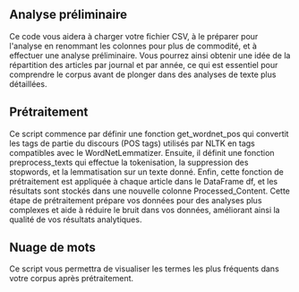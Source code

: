 ## Analyse préliminaire

Ce code vous aidera à charger votre fichier CSV, à le préparer pour l'analyse en renommant les colonnes pour plus de commodité, et à effectuer une analyse préliminaire. Vous pourrez ainsi obtenir une idée de la répartition des articles par journal et par année, ce qui est essentiel pour comprendre le corpus avant de plonger dans des analyses de texte plus détaillées.

## Prétraitement

Ce script commence par définir une fonction get_wordnet_pos qui convertit les tags de partie du discours (POS tags) utilisés par NLTK en tags compatibles avec le WordNetLemmatizer. Ensuite, il définit une fonction preprocess_texts qui effectue la tokenisation, la suppression des stopwords, et la lemmatisation sur un texte donné. Enfin, cette fonction de prétraitement est appliquée à chaque article dans le DataFrame df, et les résultats sont stockés dans une nouvelle colonne Processed_Content. Cette étape de prétraitement prépare vos données pour des analyses plus complexes et aide à réduire le bruit dans vos données, améliorant ainsi la qualité de vos résultats analytiques.

## Nuage de mots

Ce script vous permettra de visualiser les termes les plus fréquents dans votre corpus après prétraitement.
